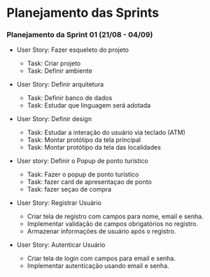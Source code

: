 # Planejamento das Sprints

### Planejamento da Sprint 01 (21/08 - 04/09)

- User Story: Fazer esqueleto do projeto
    - Task: Criar projeto
    - Task: Definir ambiente

- User Story: Definir arquitetura
    - Task: Definir banco de dados
    - Task: Estudar que linguagem será adotada

- User Story: Definir design
   - Task: Estudar a interação do usuário via teclado (ATM)
   - Task: Montar protótipo da tela principal
   - Task: Montar protótipo da tela das localidades

- User story: Definir o Popup de ponto turístico
   - Task: Fazer o popup de ponto turístico
   - Task: fazer card de apresentaçao de ponto
   - Task: fazer seçao de compra

- User Story: Registrar Usuário
    - Criar tela de registro com campos para nome, email e senha.
    - Implementar validação de campos obrigatórios no registro.
    - Armazenar informações de usuário após o registro.

- User Story: Autenticar Usuário
    - Criar tela de login com campos para email e senha.
    - Implementar autenticação usando email e senha.
